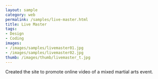 ```yaml
---
layout: sample
category: web
permalink: /samples/live-master.html
title: Live Master
tags:
- Design
- Coding
images:
- /images/samples/livemaster01.jpg
- /images/samples/livemaster02.jpg
thumb: /images/thumb/livemaster_t.jpg
---
```

Created the site to promote online video of a mixed martial arts event.
